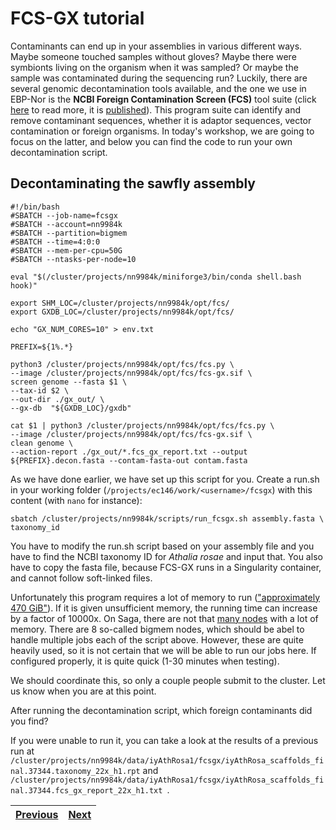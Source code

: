 # FCS-GX tutorial

Contaminants can end up in your assemblies in various different ways. Maybe someone touched samples without gloves? Maybe there were symbionts living on the organism when it was sampled? Or maybe the sample was contaminated during the sequencing run? Luckily, there are several genomic decontamination tools available, and the one we use in EBP-Nor is the **NCBI Foreign Contamination Screen (FCS)** tool suite (click [here](https://github.com/ncbi/fcs) to read more, it is [published](https://genomebiology.biomedcentral.com/articles/10.1186/s13059-024-03198-7)). This program suite can identify and remove contaminant sequences, whether it is adaptor sequences, vector contamination or foreign organisms. In today's workshop, we are going to focus on the latter, and below you can find the code to run your own decontamination script. 

## Decontaminating the sawfly assembly

```
#!/bin/bash
#SBATCH --job-name=fcsgx
#SBATCH --account=nn9984k
#SBATCH --partition=bigmem
#SBATCH --time=4:0:0
#SBATCH --mem-per-cpu=50G
#SBATCH --ntasks-per-node=10

eval "$(/cluster/projects/nn9984k/miniforge3/bin/conda shell.bash hook)" 

export SHM_LOC=/cluster/projects/nn9984k/opt/fcs/
export GXDB_LOC=/cluster/projects/nn9984k/opt/fcs/

echo "GX_NUM_CORES=10" > env.txt

PREFIX=${1%.*}

python3 /cluster/projects/nn9984k/opt/fcs/fcs.py \
--image /cluster/projects/nn9984k/opt/fcs/fcs-gx.sif \
screen genome --fasta $1 \
--tax-id $2 \
--out-dir ./gx_out/ \
--gx-db  "${GXDB_LOC}/gxdb"

cat $1 | python3 /cluster/projects/nn9984k/opt/fcs/fcs.py \
--image /cluster/projects/nn9984k/opt/fcs/fcs-gx.sif \
clean genome \
--action-report ./gx_out/*.fcs_gx_report.txt --output ${PREFIX}.decon.fasta --contam-fasta-out contam.fasta

```

As we have done earlier, we have set up this script for you. Create a run.sh in your working folder (`/projects/ec146/work/<username>/fcsgx`) with this content (with `nano` for instance):

```
sbatch /cluster/projects/nn9984k/scripts/run_fcsgx.sh assembly.fasta \
taxonomy_id
```
You have to modify the run.sh script based on your assembly file and you have to find the NCBI taxonomy ID for *Athalia rosae* and input that. You also have to copy the fasta file, because FCS-GX runs in a Singularity container, and cannot follow soft-linked files.

Unfortunately this program requires a lot of memory to run (["approximately 470 GiB"](https://github.com/ncbi/fcs/wiki/FCS-GX)). If it is given unsufficient memory, the running time can increase by a factor of 10000x. On Saga, there are not that [many nodes](https://documentation.sigma2.no/hpc_machines/saga.html) with a lot of memory. There are 8 so-called bigmem nodes, which should be abel to handle multiple jobs each of the script above. However, these are quite heavily used, so it is not certain that we will be able to run our jobs here. If configured properly, it is quite quick (1-30 minutes when testing). 

We should coordinate this, so only a couple people submit to the cluster. Let us know when you are at this point.

After running the decontamination script, which foreign contaminants did you find?

If you were unable to run it, you can take a look at the results of a previous run at ` /cluster/projects/nn9984k/data/iyAthRosa1/fcsgx/iyAthRosa_scaffolds_final.37344.taxonomy_22x_h1.rpt` and `/cluster/projects/nn9984k/data/iyAthRosa1/fcsgx/iyAthRosa_scaffolds_final.37344.fcs_gx_report_22x_h1.txt `. 



|[Previous](https://github.com/ebp-nor/workshop-2024/blob/main/day1_genome_assembly/08_Merqury.md)|[Next](https://github.com/ebp-nor/workshop-2024/blob/main/day1_genome_assembly/10_Rapid_curation.md)|
|---|---|
